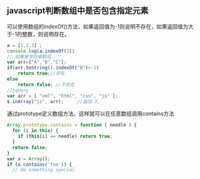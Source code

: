 ## javascript判断数组中是否包含指定元素

可以使用数组的indexOf()方法，如果返回值为-1则说明不存在，如果返回值为大于-1的整数，则说明存在。

```javascript
a = [1,2,3] ; 
console.log(a.indexOf(3))
// 如果是字符串数组
var arr=["A","B","C"]; 
if(arr.toString().indexOf("B")>-1) 
    return true;//存在
else
    return false; //不存在
//jquery
var arr = [ "xml", "html", "css", "js" ]; 
$.inArray("js", arr);     //返回 3,
```

通过prototype定义数组方法，这样就可以在任意数组调用contains方法

```javascript
Array.prototype.contains = function ( needle ) {
  for (i in this) {
    if (this[i] == needle) return true;
  }
  return false;
}
var x = Array();
if (x.contains('foo')) {
  // do something special
```
